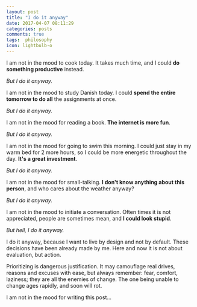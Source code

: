 ```yaml
---
layout: post
title: "I do it anyway"
date: 2017-04-07 08:11:29
categories: posts
comments: true
tags:  philosophy
icon: lightbulb-o
---
```


I am not in the mood to cook today. It takes much time, and I could  **do something productive** instead. 

*But I do it anyway.*

I am not in the mood to study Danish today. I could **spend the entire tomorrow to do all** the assignments at once. 

*But I do it anyway.*

I am not in the mood for reading a book. **The internet is more fun**. 

*But I do it anyway.*

I am not in the mood for going to swim this morning. I could just stay in my warm bed for 2 more hours, so I could be more energetic throughout the day. **It's a great investment**.

*But I do it anyway.*

I am not in the mood for small-talking. **I don't know anything about this person**, and who cares about the weather anyway?

*But I do it anyway.*

I am not in the mood to initiate a conversation. Often times it is not appreciated, people are sometimes mean, and **I could look stupid**. 

*But hell, I do it anyway.*

I do it anyway, because I want to live by design and not by default. These decisions have been already made by me. Here and now it is not about evaluation, but action. 

Prioritizing is dangerous justification. It may camouflage real drives, reasons and excuses with ease, but always remember: fear, comfort, laziness; they are all the enemies of change. The one being unable to change ages rapidly, and soon will rot.

I am not in the mood for writing this post...